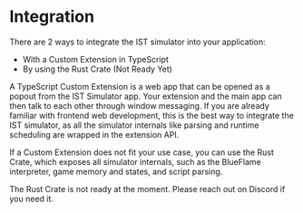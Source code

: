 # Integration

There are 2 ways to integrate the IST simulator into your application:
- With a Custom Extension in TypeScript
- By using the Rust Crate (Not Ready Yet)

A TypeScript Custom Extension is a web app that can be opened
as a popout from the IST Simulator app. Your extension and the main app
can then talk to each other through window messaging.
If you are already familiar with frontend web development,
this is the best way to integrate the IST simulator, as all the simulator
internals like parsing and runtime scheduling are wrapped in the extension API.

If a Custom Extension does not fit your use case, you can use the Rust Crate,
which exposes all simulator internals, such as the BlueFlame interpreter,
game memory and states, and script parsing.

The Rust Crate is not ready at the moment. Please reach out on Discord if you need it.
